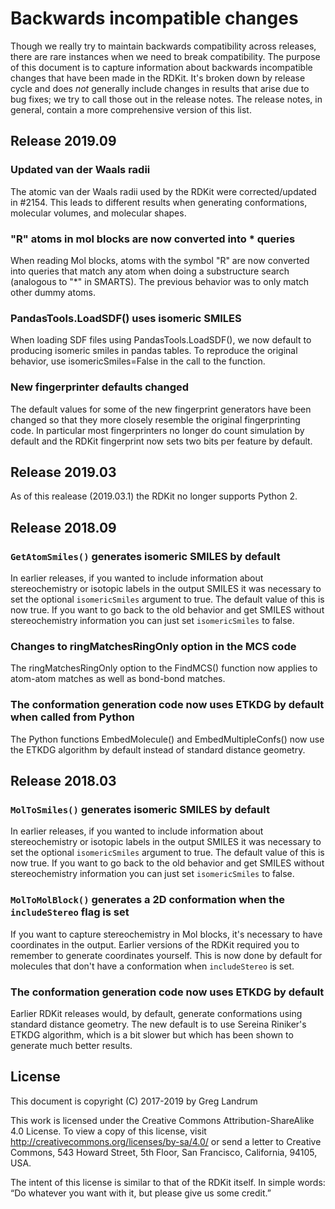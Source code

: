 # Backwards incompatible changes

Though we really try to maintain backwards compatibility across releases, there
are rare instances when we need to break compatibility. The purpose of this
document is to capture information about backwards incompatible changes that
have been made in the RDKit. It's broken down by release cycle and does *not*
generally include changes in results that arise due to bug fixes; we try to call
those out in the release notes. The release notes, in general, contain a more
comprehensive version of this list.

## Release 2019.09

### Updated van der Waals radii
The atomic van der Waals radii used by the RDKit were corrected/updated in #2154.
This leads to different results when generating conformations, molecular volumes,
and molecular shapes.

### "R" atoms in mol blocks are now converted into * queries
When reading Mol blocks, atoms with the symbol "R" are now converted into
queries that match any atom when doing a substructure search (analogous to "*"
in SMARTS). The previous behavior was to only match other dummy atoms.

### PandasTools.LoadSDF() uses isomeric SMILES
When loading SDF files using PandasTools.LoadSDF(), we now default to
producing isomeric smiles in pandas tables.  To reproduce the original
behavior, use isomericSmiles=False in the call to the function.

### New fingerprinter defaults changed
The default values for some of the new fingerprint generators have been changed so
that they more closely resemble the original fingerprinting code. In
particular most fingerprinters no longer do count simulation by default and
the RDKit fingerprint now sets two bits per feature by default.


## Release 2019.03
As of this realease (2019.03.1) the RDKit no longer supports Python 2.

## Release 2018.09

### `GetAtomSmiles()` generates isomeric SMILES by default
In earlier releases, if you wanted to include information about stereochemistry
or isotopic labels in the output SMILES it was necessary to set the optional
`isomericSmiles` argument to true. The default value of this is now true. If you
want to go back to the old behavior and get SMILES without stereochemistry
information you can just set `isomericSmiles` to false.

### Changes to ringMatchesRingOnly option in the MCS code
The ringMatchesRingOnly option to the FindMCS() function now applies to
atom-atom matches as well as bond-bond matches.

### The conformation generation code now uses ETKDG by default when called from Python
The Python functions EmbedMolecule() and EmbedMultipleConfs() now use the ETKDG algorithm by default instead of standard distance geometry.

## Release 2018.03

### `MolToSmiles()` generates isomeric SMILES by default
In earlier releases, if you wanted to include information about stereochemistry
or isotopic labels in the output SMILES it was necessary to set the optional
`isomericSmiles` argument to true. The default value of this is now true. If you
want to go back to the old behavior and get SMILES without stereochemistry
information you can just set `isomericSmiles` to false.

### `MolToMolBlock()` generates a 2D conformation when the `includeStereo` flag is set
If you want to capture stereochemistry in Mol blocks, it's necessary to have
coordinates in the output. Earlier versions of the RDKit required you to
remember to generate coordinates yourself. This is now done by default for
molecules that don't have a conformation when `includeStereo` is set.

### The conformation generation code now uses ETKDG by default
Earlier RDKit releases would, by default, generate conformations using standard
distance geometry. The new default is to use Sereina Riniker's ETKDG algorithm,
which is a bit slower but which has been shown to generate much better results.


## License

This document is copyright (C) 2017-2019 by Greg Landrum

This work is licensed under the Creative Commons Attribution-ShareAlike 4.0
License. To view a copy of this license, visit
<http://creativecommons.org/licenses/by-sa/4.0/> or send a letter to Creative
Commons, 543 Howard Street, 5th Floor, San Francisco, California, 94105, USA.

The intent of this license is similar to that of the RDKit itself. In simple
words: “Do whatever you want with it, but please give us some credit.”
